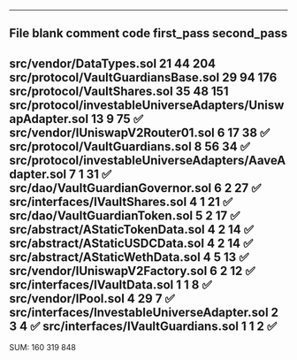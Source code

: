 ---------------------------------------------------------------------------------------------------------------------------------------------------
File                                                                      blank        comment           code      first_pass   second_pass
---------------------------------------------------------------------------------------------------------------------------------------------------
src/vendor/DataTypes.sol                                                     21             44            204           
src/protocol/VaultGuardiansBase.sol                                          29             94            176           
src/protocol/VaultShares.sol                                                 35             48            151           
src/protocol/investableUniverseAdapters/UniswapAdapter.sol                   13              9             75           ✅
src/vendor/IUniswapV2Router01.sol                                             6             17             38           ✅
src/protocol/VaultGuardians.sol                                               8             56             34           ✅
src/protocol/investableUniverseAdapters/AaveAdapter.sol                       7              1             31           ✅  
src/dao/VaultGuardianGovernor.sol                                             6              2             27           ✅
src/interfaces/IVaultShares.sol                                               4              1             21           ✅
src/dao/VaultGuardianToken.sol                                                5              2             17           ✅
src/abstract/AStaticTokenData.sol                                             4              2             14           ✅
src/abstract/AStaticUSDCData.sol                                              4              2             14           ✅        
src/abstract/AStaticWethData.sol                                              4              5             13           ✅
src/vendor/IUniswapV2Factory.sol                                              6              2             12           ✅  
src/interfaces/IVaultData.sol                                                 1              1              8           ✅
src/vendor/IPool.sol                                                          4             29              7           ✅
src/interfaces/InvestableUniverseAdapter.sol                                  2              3              4           ✅
src/interfaces/IVaultGuardians.sol                                            1              1              2           ✅ 
---------------------------------------------------------------------------------------------------------------------------------------------------
SUM:                                                                        160            319            848